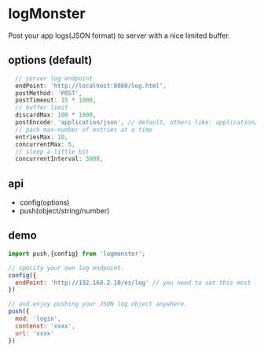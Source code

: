 # logMonster

Post your app logs(JSON format) to server with a nice limited buffer.

## options (default)

```javascript
  // server log endpoint
  endPoint: 'http://localhost:8080/log.html',
  postMethod: 'POST',
  postTimeout: 15 * 1000,
  // buffer limit
  discardMax: 100 * 1000,
  postEncode: 'application/json', // default, others like: application/x-www-form-urlencoded
  // pack max-number of entries at a time
  entriesMax: 10,
  concurrentMax: 5,
  // sleep a little bit
  concurrentInterval: 3000,
```


## api

- config(options)
- push(object/string/number)

## demo

```javascript
import push,{config} from 'logmonster';

// specify your own log endpoint.
config({
  endPoint: 'http://192.168.2.10/es/log' // you need to set this most likely.
})

// and enjoy pushing your JSON log object anywhere.
push({
  mod: 'login',
  contenxt: 'xxxx',
  url: 'xxxx'
})
```
